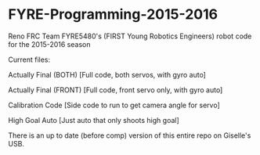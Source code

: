 # FYRE-Programming-2015-2016
Reno FRC Team FYRE5480's (FIRST Young Robotics Engineers) robot code for the 2015-2016 season

Current files:

Actually Final (BOTH) [Full code, both servos, with gyro auto]

Actually Final (FRONT) [Full code, front servo only, with gyro auto]

Calibration Code [Side code to run to get camera angle for servo]

High Goal Auto [Just auto that only shoots high goal]

There is an up to date (before comp) version of this entire repo on Giselle's USB. 
